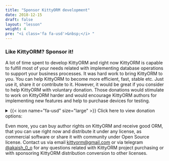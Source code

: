 ```yaml
---
title: "Sponsor KittyORM development"
date: 2018-12-15
draft: false
layout: "lesson"
weight: 4
pre: "<i class='fa fa-usd'>&nbsp;</i> "
---
```

### Like KittyORM? Sponsor it!
A lot of time spent to develop KittyORM and right now KittyORM is capable to fulfill most of your needs related with implementing database operations to support your business processes. It was hard work to bring KittyORM to you. You can help KittyORM to become more efficient, fast, stable etc. Just use it, share it or contribute to it. However, it would be great if you consider to help KittyORM with voluntary donation. Those donations would stimulate to work on KittyORM harder and would encourage KittyORM authors for implementing new features and help to purchase devices for testing.

<details> 
  <summary>{{< icon name="fa-usd" size="large" >}} Click here to view donation options: </summary>

1. **Donate with Bitcoin (BTC)**  
Receive address: 1PXp31bcCAQpNGUWCS1b1wfPTP9kUArHmQ
![alt text](../bit/bitcoin.png "1PXp31bcCAQpNGUWCS1b1wfPTP9kUArHmQ")

2. **Donate with Etherium (ETH)**  
Receive address: 0x70eE63C296d8FE44D270E1cD367eF636C755ce48
![alt text](../bit/etherium.png "0x70eE63C296d8FE44D270E1cD367eF636C755ce48")

3. **Donate with Lightcoin (LTC)**  
Receive address: LUK84ZJa2cfAH2igkv7amZ1nCVmEXHfqt9
![alt text](../bit/litecoin.png "LUK84ZJa2cfAH2igkv7amZ1nCVmEXHfqt9")

4. **Donate with RSK Mainnet (RBTC)**  
Receive address: 0xd3a097C93a0a25E1232E2dF09Bd6D2168433673D
![alt text](../bit/rsk_mainnet.png "0xd3a097C93a0a25E1232E2dF09Bd6D2168433673D")

5. **Donate with Bitcoin Cash (BCH)**  
Receive address: 14R1JCxVFfHskWagNvaGYKmo9BFB7trDr9
![alt text](../bit/bitcoin_cash.png "14R1JCxVFfHskWagNvaGYKmo9BFB7trDr9")

No suitable donate option? Write to me directly at [@akaish_0_o](https://t.me/akaish_0_o).

</details>

Even more, you can buy author rights on KittyORM and receive good ORM, that you can use right now and distribute it under any license, as commercial software or share it with community under Open Source license. Contact us via email <kittyorm@gmail.com> or via telegram [@akaish_0_o](https://t.me/akaish_0_o) for any questions related with KittyORM project purchasing or with sponsoring KittyORM distribution conversion to other licenses.
